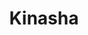 ---
home: true
title: Kinasha
heroText: Kinasha
tagline: 四十三架飞机坠入金色大海
actionText: 前端博客 →
actionLink: /basics/
features:
- title: About Me
  details: Mechanical Student,Self-learner
- title: My wechat
  details: AllenZhangweicheng
footer: MIT Licensed | Copyright © 2021-present Kinasha
---
